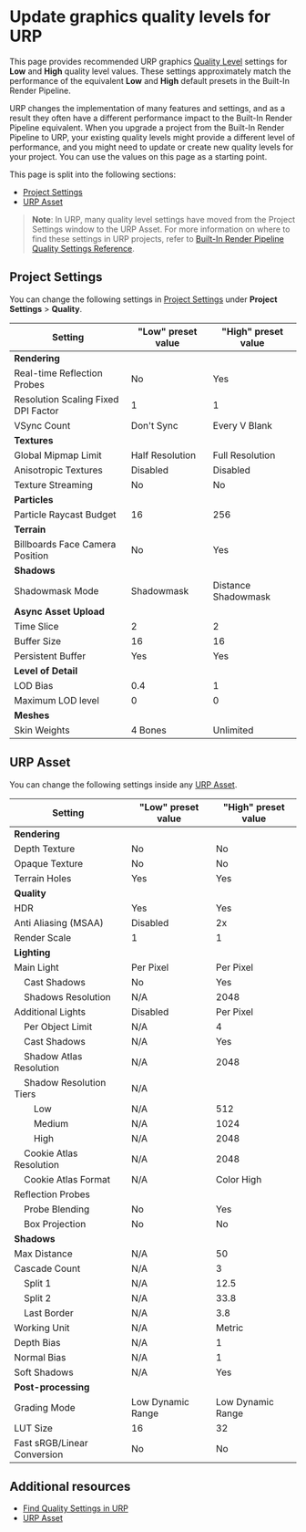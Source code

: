 # Update graphics quality levels for URP

This page provides recommended URP graphics [Quality Level](xref:class-QualitySettings) settings for **Low** and **High** quality level values. These settings approximately match the performance of the equivalent **Low** and **High** default presets in the Built-In Render Pipeline.

URP changes the implementation of many features and settings, and as a result they often have a different performance impact to the Built-In Render Pipeline equivalent. When you upgrade a project from the Built-In Render Pipeline to URP, your existing quality levels might provide a different level of performance, and you might need to update or create new quality levels for your project. You can use the values on this page as a starting point.


This page is split into the following sections:

* [Project Settings](#project-settings)
* [URP Asset](#urp-asset)

> **Note**: In URP, many quality level settings have moved from the Project Settings window to the URP Asset. For more information on where to find these settings in URP projects, refer to [Built-In Render Pipeline Quality Settings Reference](./birp-quality-settings-location.md).

## Project Settings

You can change the following settings in [Project Settings](xref:class-QualitySettings) under **Project Settings** > **Quality**.

| **Setting** | **"Low" preset value** | **"High" preset value** |
| ----------- | ---------------------- | ----------------------- |
| **Rendering** | | |
| Real-time Reflection Probes | No | Yes |
| Resolution Scaling Fixed DPI Factor | 1 | 1 |
| VSync Count | Don't Sync | Every V Blank |
| **Textures** | | |
| Global Mipmap Limit | Half Resolution | Full Resolution |
| Anisotropic Textures | Disabled | Disabled |
| Texture Streaming | No | No |
| **Particles** | | |
| Particle Raycast Budget | 16 | 256 |
| **Terrain** | | |
| Billboards Face Camera Position | No | Yes |
| **Shadows** | | |
| Shadowmask Mode | Shadowmask | Distance Shadowmask |
| **Async Asset Upload** | | |
| Time Slice | 2 | 2 |
| Buffer Size | 16 | 16 |
| Persistent Buffer | Yes | Yes |
| **Level of Detail** | | |
| LOD Bias | 0.4 | 1 |
| Maximum LOD level | 0 | 0 |
| **Meshes** | | |
| Skin Weights | 4 Bones | Unlimited |

## URP Asset

You can change the following settings inside any [URP Asset](./../universalrp-asset.md).

| **Setting** | **"Low" preset value** | **"High" preset value** |
| ----------- | ---------------------- | ----------------------- |
| **Rendering** | | |
| Depth Texture | No | No |
| Opaque Texture | No | No |
| Terrain Holes | Yes | Yes |
| **Quality** | | |
| HDR | Yes | Yes |
| Anti Aliasing (MSAA) | Disabled | 2x |
| Render Scale | 1 | 1 |
| **Lighting** | | |
| Main Light | Per Pixel | Per Pixel |
| &nbsp;&nbsp;&nbsp;&nbsp;Cast Shadows | No | Yes |
| &nbsp;&nbsp;&nbsp;&nbsp;Shadows Resolution | N/A | 2048 |
| Additional Lights | Disabled | Per Pixel |
| &nbsp;&nbsp;&nbsp;&nbsp;Per Object Limit | N/A | 4 |
| &nbsp;&nbsp;&nbsp;&nbsp;Cast Shadows | N/A | Yes |
| &nbsp;&nbsp;&nbsp;&nbsp;Shadow Atlas Resolution | N/A | 2048 |
| &nbsp;&nbsp;&nbsp;&nbsp;Shadow Resolution Tiers | N/A |  |
| &nbsp;&nbsp;&nbsp;&nbsp;&nbsp;&nbsp;&nbsp;&nbsp;Low | N/A | 512 |
| &nbsp;&nbsp;&nbsp;&nbsp;&nbsp;&nbsp;&nbsp;&nbsp;Medium | N/A | 1024 |
| &nbsp;&nbsp;&nbsp;&nbsp;&nbsp;&nbsp;&nbsp;&nbsp;High | N/A | 2048 |
| &nbsp;&nbsp;&nbsp;&nbsp;Cookie Atlas Resolution | N/A | 2048 |
| &nbsp;&nbsp;&nbsp;&nbsp;Cookie Atlas Format | N/A | Color High |
| Reflection Probes | | |
| &nbsp;&nbsp;&nbsp;&nbsp;Probe Blending | No | Yes |
| &nbsp;&nbsp;&nbsp;&nbsp;Box Projection | No | No |
| **Shadows** | | |
| Max Distance | N/A | 50 |
| Cascade Count | N/A | 3 |
| &nbsp;&nbsp;&nbsp;&nbsp;Split 1 | N/A | 12.5 |
| &nbsp;&nbsp;&nbsp;&nbsp;Split 2 | N/A | 33.8 |
| &nbsp;&nbsp;&nbsp;&nbsp;Last Border | N/A | 3.8 |
| Working Unit | N/A | Metric |
| Depth Bias | N/A | 1 |
| Normal Bias | N/A | 1 |
| Soft Shadows | N/A | Yes |
| **Post-processing** | | |
| Grading Mode | Low Dynamic Range | Low Dynamic Range |
| LUT Size | 16 | 32 |
| Fast sRGB/Linear Conversion | No | No |

## Additional resources

* [Find Quality Settings in URP](./quality-settings-location.md)
* [URP Asset](./../universalrp-asset.md)
